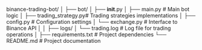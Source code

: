 binance-trading-bot/
│
├── bot/
│   ├── __init__.py
│   ├── main.py            # Main bot logic
│   ├── trading_strategy.py# Trading strategies implementations
│   ├── config.py          # Configuration settings
│   └── exchange.py        # Interface to Binance API
│
│
├── logs/
│   └── trading.log        # Log file for trading operations
│
├── requirements.txt       # Project dependencies
└── README.md              # Project documentation
